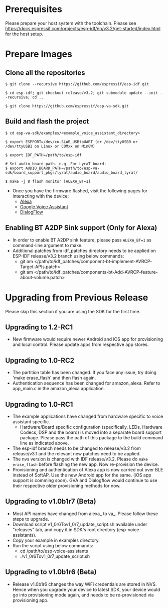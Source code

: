 # Prerequisites
Please prepare your host system with the toolchain. Please see https://docs.espressif.com/projects/esp-idf/en/v3.2/get-started/index.html for the host setup.


# Prepare Images

## Clone all the repositories
```
$ git clone --recursive https://github.com/espressif/esp-idf.git

$ cd esp-idf; git checkout release/v3.2; git submodule update --init --recursive; cd ..

$ git clone https://github.com/espressif/esp-va-sdk.git
```

## Build and flash the project
```
$ cd esp-va-sdk/examples/<example_voice_assistant_directory>

$ export ESPPORT=/dev/cu.SLAB_USBtoUART (or /dev/ttyUSB0 or /dev/ttyUSB1 on Linux or COMxx on MinGW)

$ export IDF_PATH=/path/to/esp-idf

# Set audio_board path. e.g. For LyraT board:
$ export AUDIO_BOARD_PATH=/path/to/esp-va-sdk/board_support_pkgs/lyrat/audio_board/audio_board_lyrat/

$ make -j 8 flash monitor [ALEXA_BT=1]
```
* Once you have the firmware flashed, visit the following pages for interacting with the device:
   * [Alexa](examples/amazon_alexa/README-Alexa.md)
   * [Google Voice Assistant](examples/google_voice_assistant/README-GVA.md)
   * [DialogFlow](examples/google_dialogflow/README-Dialogflow.md)

## Enabling BT A2DP Sink support (Only for Alexa)
* In order to enable BT A2DP sink feature, please pass `ALEXA_BT=1` as command-line argument to make.
* Additional patches from idf_patches directory needs to be applied on ESP-IDF release/v3.2 branch using below commands:
    * git am </path/to/idf_patches/component-bt-implement-AVRCP-Target-APIs.patch>
    * git am </path/to/idf_patches/components-bt-Add-AVRCP-feature-about-volume.patch>

# Upgrading from Previous Release
Please skip this section if you are using the SDK for the first time.

## Upgrading to 1.2-RC1
* New firmware would require newer Android and iOS app for provisioning and local control. Please update apps from respective app stores.

## Upgrading to 1.0-RC2
* The partition table has been changed. If you face any issue, try doing 'make erase_flash' and then flash again.
* Authentication sequence has been changed for amazon_alexa. Refer to app_main.c in the amazon_alexa application.

## Upgrading to 1.0-RC1

* The example applications have changed from hardware specific to voice assistant specific.
  * Hardware/Board specific configuration (specifically, LEDs, Hardware Codecs, DSP and the board) is moved into a separate board support package. Please pass the path of this package to the build command line as indicated above.
* The esp-idf branch needs to be changed to release/v3.2 from release/v3.1 and the relevant new patches need to be applied.
* The nvs version is changed with IDF release/v3.2. Please do `make erase_flash` before flashing the new app. Now re-provision the device.
* Provisioning and authentication of Alexa app is now carried out over BLE instead of SoftAP. Use the new Android app for the same. (iOS app support is comming soon). GVA and Dialogflow would continue to use their respective older provisioning methods for now.


## Upgrading to v1.0b1r7 (Beta)

* Most API names have changed from alexa\_ to va\_. Please follow these steps to upgrade.
* Download script v1_0r6Tov1_0r7_update_script.sh available under "releases" tab, and copy it in SDK's root directory (esp-voice-assistants).
* Copy your example in examples directory.
* Run the script using below commands:
    * cd /path/to/esp-voice-assistants
    * ./v1_0r6Tov1_0r7_update_script.sh

## Upgrading to v1.0b1r6 (Beta)

* Release v1.0b1r6 changes the way WiFi credentials are stored in NVS. Hence when you upgrade your device to latest SDK, your device would go into provisioning mode again, and needs to be re-provisioned via provisioning app.
